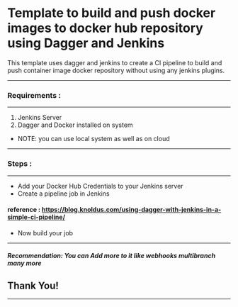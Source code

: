 # Template to build and push docker images to docker hub repository using Dagger and Jenkins

This template uses dagger and jenkins to create a CI pipeline to build and push container image docker repository without using any jenkins plugins.


*************************************************************************************************************
### Requirements : 
*************************************************************************************************************
1. Jenkins Server 
2.  Dagger and Docker installed on system 

* NOTE: you can use local system as well as on cloud

*************************************************************************************************************
### Steps : 
*************************************************************************************************************

* Add your Docker Hub Credentials to your Jenkins server
* Create a pipeline job in Jenkins
 #### reference : https://blog.knoldus.com/using-dagger-with-jenkins-in-a-simple-ci-pipeline/

* Now build your job

*************************************************************************************************************
##### Recommendation: You can Add more to it like webhooks multibranch many more 
## Thank You!
*************************************************************************************************************
